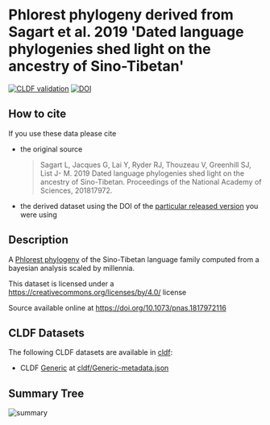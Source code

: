 # Phlorest phylogeny derived from Sagart et al. 2019 'Dated language phylogenies shed light on the ancestry of Sino-Tibetan'

[![CLDF validation](https://github.com/phlorest/sagart_et_al2019/workflows/CLDF-validation/badge.svg)](https://github.com/phlorest/sagart_et_al2019/actions?query=workflow%3ACLDF-validation)
[![DOI](https://zenodo.org/badge/DOI/10.5281/zenodo.8250294.svg)](https://doi.org/10.5281/zenodo.8250294)

## How to cite

If you use these data please cite
- the original source
  > Sagart L, Jacques G, Lai Y, Ryder RJ, Thouzeau V, Greenhill SJ, List J- M. 2019 Dated language phylogenies shed light on the ancestry of Sino-Tibetan. Proceedings of the National Academy of Sciences, 201817972.
- the derived dataset using the DOI of the [particular released version](../../releases/) you were using

## Description

A [Phlorest phylogeny](https://github.com/phlorest) of the Sino-Tibetan language family computed from a bayesian analysis scaled by millennia.


This dataset is licensed under a https://creativecommons.org/licenses/by/4.0/ license

Source available online at https://doi.org/10.1073/pnas.1817972116


## CLDF Datasets

The following CLDF datasets are available in [cldf](cldf):

- CLDF [Generic](https://github.com/cldf/cldf/tree/master/modules/Generic) at [cldf/Generic-metadata.json](cldf/Generic-metadata.json)

## Summary Tree

![summary](https://raw.githubusercontent.com/phlorest/sagart_et_al2019/main/summary_tree.svg)